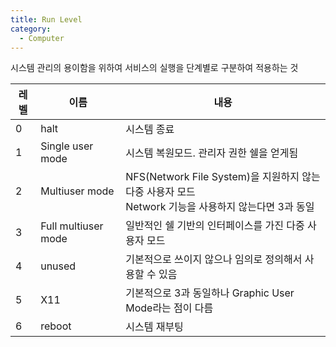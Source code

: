 ```yaml
---
title: Run Level
category:
  - Computer
---
```


시스템 관리의 용이함을 위하여 서비스의 실행을 단계별로 구분하여 적용하는 것

|레벨|이름|내용|
|---|---|---|
|0|halt|시스템 종료|
|1|Single user mode|시스템 복원모드. 관리자 권한 쉘을 얻게됨|
|2|Multiuser mode|NFS(Network File System)을 지원하지 않는 다중 사용자 모드<br>Network 기능을 사용하지 않는다면 3과 동일|
|3|Full multiuser mode|일반적인 쉘 기반의 인터페이스를 가진 다중 사용자 모드|
|4|unused|기본적으로 쓰이지 않으나 임의로 정의해서 사용할 수 있음|
|5|X11|기본적으로 3과 동일하나 Graphic User Mode라는 점이 다름|
|6|reboot|시스템 재부팅|
